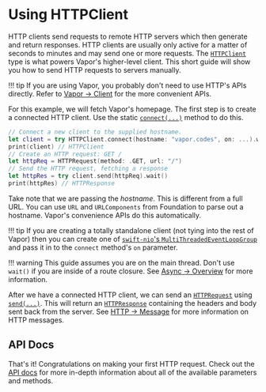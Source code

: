 # Using HTTPClient

HTTP clients send requests to remote HTTP servers which then generate and return responses. HTTP clients are usually only active for a matter of seconds to minutes and may send one or more requests. The [`HTTPClient`](https://api.vapor.codes/http/latest/HTTP/Classes/HTTPClient.html) type is what powers Vapor's higher-level client. This short guide will show you how to send HTTP requests to servers manually.


!!! tip
	If you are using Vapor, you probably don't need to use HTTP's APIs directly. Refer to [Vapor &rarr; Client](../vapor/client.md) for the more convenient APIs.

For this example, we will fetch Vapor's homepage. The first step is to create a connected HTTP client. Use the static [`connect(...)`](https://api.vapor.codes/http/latest/HTTP/Classes/HTTPClient.html#/s:4HTTP10HTTPClientC7connectXeXeFZ) method to do this.

```swift
// Connect a new client to the supplied hostname.
let client = try HTTPClient.connect(hostname: "vapor.codes", on: ...).wait()
print(client) // HTTPClient
// Create an HTTP request: GET /
let httpReq = HTTPRequest(method: .GET, url: "/")
// Send the HTTP request, fetching a response
let httpRes = try client.send(httpReq).wait()
print(httpRes) // HTTPResponse
```

Take note that we are passing the _hostname_. This is different from a full URL. You can use `URL` and `URLComponents` from Foundation to parse out a hostname. Vapor's convenience APIs do this automatically.

!!! tip
    If you are creating a totally standalone client (not tying into the rest of Vapor) then you can create one of [`swift-nio`'s `MultiThreadedEventLoopGroup`](https://apple.github.io/swift-nio/docs/current/NIO/Classes/MultiThreadedEventLoopGroup.html) and pass it in to the `connect` method's `on` parameter.

!!! warning
    This guide assumes you are on the main thread. Don't use `wait()` if you are inside of a route closure. See [Async &rarr; Overview](../async/overview.md#blocking) for more information.

After we have a connected HTTP client, we can send an [`HTTPRequest`](https://api.vapor.codes/http/latest/HTTP/Structs/HTTPRequest.html) using [`send(...)`](https://api.vapor.codes/http/latest/HTTP/Classes/HTTPClient.html#/s:4HTTP10HTTPClientC4sendXeXeF). This will return an  [`HTTPResponse`](https://api.vapor.codes/http/latest/HTTP/Structs/HTTPResponse.html) containing the headers and body sent back from the server. See [HTTP &rarr; Message](message.md) for more information on HTTP messages. 

## API Docs

That's it! Congratulations on making your first HTTP request. Check out the [API docs](https://api.vapor.codes/http/latest/HTTP/index.html) for more in-depth information about all of the available parameters and methods.
